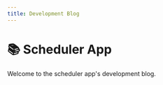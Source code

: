 ```yaml
---
title: Development Blog
---
```


# 📚 Scheduler App

Welcome to the scheduler app's development blog.